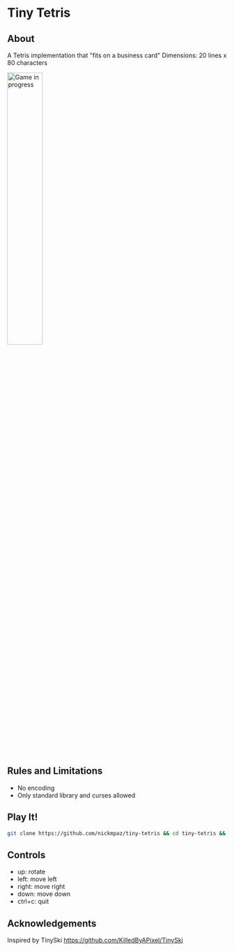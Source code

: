 # Tiny Tetris

## About

A Tetris implementation that "fits on a business card" 
Dimensions: 20 lines x 80 characters

<img src="https://i.imgur.com/TY4szDq.gif" alt="Game in progress" width="40%">

## Rules and Limitations

- No encoding
- Only standard library and curses allowed

## Play It! 

```bash
git clone https://github.com/nickmpaz/tiny-tetris && cd tiny-tetris && python3 tiny-tetris.py
```
## Controls

- up: rotate
- left: move left
- right: move right
- down: move down
- ctrl+c: quit

## Acknowledgements

Inspired by TinySki https://github.com/KilledByAPixel/TinySki
